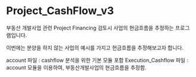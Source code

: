 # Project_CashFlow_v3

부동산 개발사업 관련 Project Financing 검토시 사업의 현금흐름을 추정하는 프로그램입니다.

이번에는 분양을 하지 않는 사업의 예시를 가지고 현금흐름을 추정해보고자 합니다.

account 파일 : cashflow 분석을 위한 기본 모듈 포함
Execution_Cashflow 파일 : account 모듈을 이용하여, 부동산개발사업의 현금흐름을 추정함.
